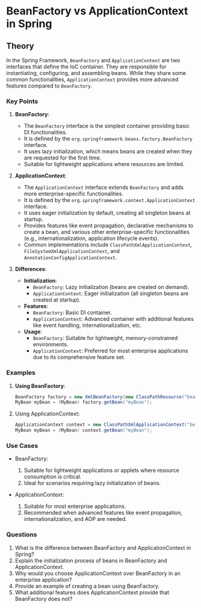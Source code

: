 # BeanFactory vs ApplicationContext in Spring

## Theory

In the Spring Framework, `BeanFactory` and `ApplicationContext` are two interfaces that define the IoC container. They are responsible for instantiating, configuring, and assembling beans. While they share some common functionalities, `ApplicationContext` provides more advanced features compared to `BeanFactory`.

### Key Points

1. **BeanFactory**:

   - The `BeanFactory` interface is the simplest container providing basic DI functionalities.
   - It is defined by the `org.springframework.beans.factory.BeanFactory` interface.
   - It uses lazy initialization, which means beans are created when they are requested for the first time.
   - Suitable for lightweight applications where resources are limited.

2. **ApplicationContext**:

   - The `ApplicationContext` interface extends `BeanFactory` and adds more enterprise-specific functionalities.
   - It is defined by the `org.springframework.context.ApplicationContext` interface.
   - It uses eager initialization by default, creating all singleton beans at startup.
   - Provides features like event propagation, declarative mechanisms to create a bean, and various other enterprise-specific functionalities (e.g., internationalization, application lifecycle events).
   - Common implementations include `ClassPathXmlApplicationContext`, `FileSystemXmlApplicationContext`, and `AnnotationConfigApplicationContext`.

3. **Differences**:
   - **Initialization**:
     - `BeanFactory`: Lazy initialization (beans are created on demand).
     - `ApplicationContext`: Eager initialization (all singleton beans are created at startup).
   - **Features**:
     - `BeanFactory`: Basic DI container.
     - `ApplicationContext`: Advanced container with additional features like event handling, internationalization, etc.
   - **Usage**:
     - `BeanFactory`: Suitable for lightweight, memory-constrained environments.
     - `ApplicationContext`: Preferred for most enterprise applications due to its comprehensive feature set.

### Examples

1. **Using BeanFactory**:

   ```java
   BeanFactory factory = new XmlBeanFactory(new ClassPathResource("beans.xml"));
   MyBean myBean = (MyBean) factory.getBean("myBean");

   ```

2. Using ApplicationContext:

   ```java
   ApplicationContext context = new ClassPathXmlApplicationContext("beans.xml");
   MyBean myBean = (MyBean) context.getBean("myBean");
   ```

### Use Cases

- BeanFactory:

  1. Suitable for lightweight applications or applets where resource consumption is critical.
  2. Ideal for scenarios requiring lazy initialization of beans.

- ApplicationContext:

  1. Suitable for most enterprise applications.
  2. Recommended when advanced features like event propagation, internationalization, and AOP are needed.

### Questions

1. What is the difference between BeanFactory and ApplicationContext in Spring?
2. Explain the initialization process of beans in BeanFactory and ApplicationContext.
3. Why would you choose ApplicationContext over BeanFactory in an enterprise application?
4. Provide an example of creating a bean using BeanFactory.
5. What additional features does ApplicationContext provide that BeanFactory does not?
